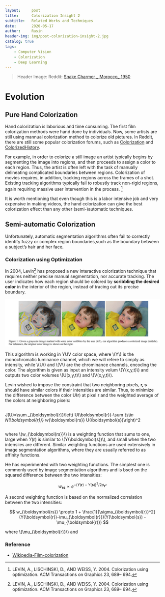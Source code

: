 ```yaml
---
layout:     post
title:      Colorization Insight 2
subtitle:   Related Works and Techniques
date:       2020-05-17
author:     Rasin
header-img: img/post-colorization-insight-2.jpg
catalog: true
tags:
    - Computer Vision
    - Colorization
    - Deep Learning
---
```


> Header Image: Reddit: [Snake Charmer _ Morocco_ 1950](https://www.reddit.com/r/Colorization/comments/gkjhsx/snake_charmer_morocco_1950) 

# Evolution

## Pure Hand Colorization

Hand colorization is laborious and time consuming. The first film colorization methods were hand done by individuals. Now, some artists are still using mannual colorization method to colorize old pictures. In Reddit, there are still some popular colorization forums, such as [Colorization](https://www.reddit.com/r/Colorization/) and [ColorizedHistory](https://www.reddit.com/r/ColorizedHistory/).

For example, in order to colorize a still image an artist typically begins by segmenting the image into regions, and then proceeds to assign a color to each region. Thus, the artist is often left with the task of manually delineating complicated boundaries between regions. Colorization of movies requires, in addition, tracking regions across the frames of a shot. Existing tracking algorithms typically fail to robustly track non-rigid regions, again requiring massive user intervention in the process. [^1]

It is worth mentioning that even though this is a labor intensive job and very expensive in making videos, the hand colorization can give the best colorization effect than any other (semi-)automatic techniques. 

## Semi-automatic Colorization

Unfortunately, automatic segmentation algorithms often fail to correctly identify fuzzy or complex region boundaries,such as the boundary between a subject’s hair and her face. 

### Colorization using Optimization

In 2004, Levin[^1] has proposed a new interactive colorization technique that requires neither precise manual segmentation, nor accurate tracking. The user indicates how each region should be colored by **scribbling the desired color** in the interior of the region, instead of tracing out its precise boundary.

![Levin example](https://raw.githubusercontent.com/rasin-tsukuba/blog-images/master/img/20200517092539.png)

This algorithm is working in YUV color space, where \\(Y\\) is the monochromatic luminance channel, which we will refere to simply as intensity, while \\(U\\) and \\(V\\) are the chrominance channels, encoding the color. The algorithm is given as input an intensity volum \\(Y(x,y,t)\\) and outputs two color volumes \\(U(x,y,t)\\) and \\(V(x,y,t)\\).

Levin wished to impose the constraint that two neighboring pixels, **r, s** should have similar colors if their intensities are similar. Thus, to minimize the difference between the color U(**r**) at pixel **r** and the weighted average of the colors at neighboring pixels:

##
J(U)=\sum _{\boldsymbol{r}}\left( U(\boldsymbol{r})-\sum _{s\in N(\boldsymbol{r})} w_{\boldsymbol{rs}} U(\boldsymbol{s})\right)^2
##

where \\(w_{\boldsymbol{rs}}\\) is a weighting function that sums to one, large when $Y(\boldsymbol{r})$ is similar to \\(Y(\boldsymbol{s})\\), and small when the two intensiies are different. Similar weighting functions are used extensively in image segmentation algorithms, where they are usually referred to as affinity functions.

He has experimented with two weighting functions. The simplest one is commonly used by image segmentation algorithms and is bsed on the squared difference between the two intensities:

$$
w_{\boldsymbol{rs}} \propto e^{-(Y(\boldsymbol{r}) - Y(\boldsymbol{s}))^2/2\sigma_{\boldsymbol{r}^2}}
$$

A second weighting function is based on the normalized correlation between the two intensities:

$$
w_{\boldsymbol{rs}} \propto 1 + \frac{1}{\sigma_{\boldsymbol{r}}^2}(Y(\boldsymbol{r})-\mu_{\boldsymbol{r}})(Y(\boldsymbol{s}) - \mu_{\boldsymbol{r}})
$$

where \\(\mu_{\boldsymbol{r}}\\) and 


### Reference

- [Wikipedia-Film-colorization](https://en.wikipedia.org/wiki/Film_colorization)

[^1]: LEVIN, A., LISCHINSKI, D., AND WEISS, Y. 2004. Colorization using optimization. ACM Transactions on Graphics 23, 689– 694.
 

